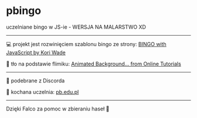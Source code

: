 # pbingo
uczelniane bingo w JS-ie - WERSJA NA MALARSTWO XD
___

💻 projekt jest rozwinięciem szablonu bingo ze strony: [BINGO with JavaScript by Kori Wade](https://codepen.io/koriwade/pen/BoOqGM)

🎨 tło na podstawie flimiku: [Animated Background... from Online Tutorials](https://www.youtube.com/watch?v=LTMNdqsFh9M)

___

👶 podebrane z Discorda 

🥰 kochana uczelnia: [pb.edu.pl](https://pb.edu.pl/)

___

Dzięki Falco za pomoc w zbieraniu haseł 🫶